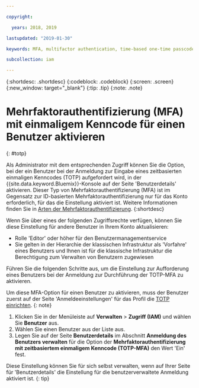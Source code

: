 ```yaml
---

copyright:

  years: 2018, 2019

lastupdated: "2019-01-30"

keywords: MFA, multifactor authentication, time-based one-time passcode, TOTP

subcollection: iam

---
```


{:shortdesc: .shortdesc}
{:codeblock: .codeblock}
{:screen: .screen}
{:new_window: target="_blank"}
{:tip: .tip}
{:note: .note}

# Mehrfaktorauthentifizierung (MFA) mit einmaligem Kenncode für einen Benutzer aktivieren
{: #totp}

Als Administrator mit dem entsprechenden Zugriff können Sie die Option, bei der ein Benutzer bei der Anmeldung zur Eingabe eines zeitbasierten einmaligen Kenncodes (TOTP) aufgefordert wird, in der {{site.data.keyword.Bluemix}}-Konsole auf der Seite 'Benutzerdetails' aktivieren. Dieser Typ von Mehrfaktorauthentifizierung (MFA) ist im Gegensatz zur ID-basierten Mehrfaktorauthentifizierung nur für das Konto erforderlich, für das die Einstellung aktiviert ist. Weitere Informationen finden Sie in [Arten der Mehrfaktorauthentifizierung](/docs/iam?topic=iam-types#types).
{:shortdesc}

Wenn Sie über eines der folgenden Zugriffsrechte verfügen, können Sie diese Einstellung für andere Benutzer in Ihrem Konto aktualisieren:

* Rolle 'Editor' oder höher für den Benutzermanagementservice
* Sie gelten in der Hierarchie der klassischen Infrastruktur als 'Vorfahre' eines Benutzers und Ihnen ist für die klassische Infrastruktur die Berechtigung zum Verwalten von Benutzern zugewiesen

Führen Sie die folgenden Schritte aus, um die Einstellung zur Aufforderung eines Benutzers bei der Anmeldung zur Durchführung der TOTP-MFA zu aktivieren.

Um diese MFA-Option für einen Benutzer zu aktivieren, muss der Benutzer zuerst auf der Seite 'Anmeldeeinstellungen' für das Profil die [TOTP einrichten](/docs/account?topic=account-MFA#MFA).
{: note}

1. Klicken Sie in der Menüleiste auf **Verwalten** &gt; **Zugriff (IAM)** und wählen Sie **Benutzer** aus.
2. Wählen Sie einen Benutzer aus der Liste aus.
3. Legen Sie auf der Seite **Benutzerdetails** im Abschnitt **Anmeldung des Benutzers verwalten** für die Option der **Mehrfaktorauthentifizierung mit zeitbasiertem einmaligem Kenncode (TOTP-MFA)** den Wert 'Ein' fest.

Diese Einstellung können Sie für sich selbst verwalten, wenn auf Ihrer Seite für 'Benutzerdetails' die Einstellung für die benutzerverwaltete Anmeldung aktiviert ist.
{: tip}
